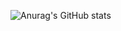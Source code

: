![Anurag's GitHub stats](https://github-readme-stats.vercel.app/api?username=psero1&show_icons=true&theme=radical)
